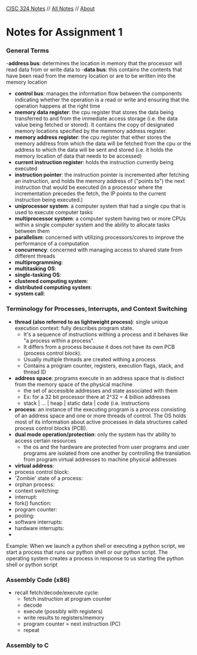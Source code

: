 <style> h1 a {display:none;} .container-lg {min-width:200px; max-width:880px; padding:45px}
</style>

[CISC 324 Notes](cisc-342.md) // [All Notes](http://karishmadaga.com/course-notes) // [About](http://karishmadaga.com)


# Notes for Assignment 1 

### General Terms

-**address bus**: determines the location in memory that the processor will read data from or write data to
-**data bus**: this contains the contents that have been read from the memory location or are to be written into the memory location
- **control bus**: manages the information flow between the components indicating whether the operation is a read or write and ensuring that the operation happens at the right time
- **memory data register**: the cpu register that stores the data being transferred to and from the immediate access storage (i.e. the data value being fetched or stored). It contains the copy of designated memory locations specified by the memmory address register. 
- **memory address register**: the cpu register that either stores the memory address from which the data will be fetched from the cpu or the address to which the data will be sent and stored (i.e. it holds the memory location of data that needs to be accessed)
- **current instruction register**: holds the instruction currently being executed
- **instruction pointer**: the instruction pointer is incremented after fetching an instruction, and holds the memory address of ("points to") the next instruction that would be executed (in a processor where the incrementation precedes the fetch, the IP points to the current instruction being executed.)
- **uniprocessor system**: a computer system that had a single cpu that is used to execute computer tasks
- **multiprocessor system**: a computer system having two or more CPUs within a single computer system and the ability to allocate tasks between them
- **parallelism**: concerned with utilizing processors/cores to improve the performance of a computation
- **concurrency**: concerned with managing access to shared state from different threads
- **multiprogramming**: 
- **multitasking OS**: 
- **single-tasking OS**:
- **clustered computing system**:
- **distributed computing system**:
- **system call**:

### Terminology for Processes, Interrupts, and Context Switching
- **thread (also referred to as lightweight process)**: single unique execution context: fully describes program state.
	- It's a sequence of instructions withing a process and it behaves like "a process within a process".
	- It differs from a process because it does not have its own PCB (process control block).
	- Usually multiple threads are created withing a process
	- Contains a program counter, registers, execution flags, stack, and thread ID
- **address space**: programs execute in an address space that is distinct from the memory space of the physical machine
	- the set of accessible addresses and state associated with them
	- Ex: for a 32 bit processor there at 2^32 = 4 billion addresses
	- stack | ... | heap | static data | code (i.e. instructions
- **process**: an instance of the executing program is a *process* consisting of an address space and one or more threads of control. The OS holds most of its information about active processes in data structures called process control blocks (PCB).
- **dual mode operation/protection**: only the system has thr ability to access certain resources 
	- the os and the hardware are protected from user programs and user programs are isolated from one another by controlling the translation from program virtual addresses to machine physical addresses
- **virtual address**:
- process control block:
- 'Zombie' state of a process:
- orphan process:
- context switching:
- interrupt:
- fork() function: 
- program counter:
- pooling:
- software interrupts:
- hardware interrupts:
-  

Example: When we launch a python shell or executing a python script, we start a process that runs our python shell or our python script. The operating system creates a process in response to us starting the python shell or python script 
### Assembly Code (x86)
- recall fetch/decode/execute cycle:
	- fetch instruction at program counter
	- decode
	- execute (possibly with registers)
	- write results to registers/memory 
	- program counter = next instruction (PC)
	- repeat


### Assembly to C
